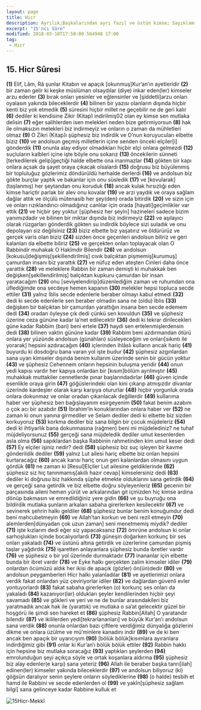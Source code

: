 ```yaml
---
layout: page
title: Hicr
description: Ayrılık;Başkalarından ayrı fazıl ve üstün kimse; Sayıklama
excerpt: "15'ncı Sûre"
modified: 2018-03-18T17:50:00.564948 17:00
tag: 
 - Hicr
---
```


## 15. Hicr Sûresi

**(1)** Elif, Lâm, Râ şunlar Kitabın ve apaçık [okunmuş]Kur’an’ın ayetleridir
**(2)** bir zaman gelir ki keşke müslüman olsaydılar (diye) inkar eden(ler) kimseler arzu ederler
**(3)** bırak onları yesinler ve eğlensinler ve [şiddetli]arzu onları oyalasın yakında bileceklerdir
**(4)** bilinen bir yazısı olanların dışında hiçbir kenti biz yok etmedik 
**(5)** süresini hiçbir millet ne geçebilir ne de geri kalır
**(6)** dediler ki kendisine Zikir (Kitap) indirilmiş02 olan ey kimse sen mutlaka delisin
**(7)** eğer salihlerden isen melekleri neden bize getirmiyorsun
**(8)** hak ile olmaksızın melekleri biz indirmeyiz ve onların o zaman da mühletleri olmaz
**(9)** O Zikri (Kitap)ı şüphesiz biz indirdik ve O’nun koruyucuları elbette biziz
**(10)** ve andolsun geçmiş milletlerin içine senden önceki elçiler[i] gönderdik
**(11)** onunla alay ediyor olmadıkları hiçbir elçi onlara gelmezdi
**(12)** suçluların kalbleri içine işte böyle onu sokarız
**(13)** öncekilerin sünneti [terkedilerek gelip]geçtiği halde elbette ona inanmazlar
**(14)** gökten bir kapı onlara açsak da şayet oraya çıkacak olsalardı
**(15)** doğrusu biz büyülenmiş bir topluluğuz gözlerimiz döndürüldü herhalde derlerdi
**(16)** ve andolsun biz gökte burçlar yaptık ve bakanlar için onu süsledik
**(17)** ve [kovularak] (taşlanmış) her şeytandan onu koruduk
**(18)** ancak kulak hırsızlığı eden kimse hariçtir parlak bir alev onu kovalar
**(19)** ve arzı yaydık ve oraya sağlam dağlar attık ve ölçülü mütenasib her şey(den) orada bitirdik
**(20)** ve sizin için ve onları rızıklandırıcı olmadığınız canlılar için orada [hayati]geçimlikler var ettik
**(21)** ve hiçbir şey yoktur [şüphesiz her şeyin] hazineleri sadece bizim yanımızdadır ve bilinen bir miktar dışında biz indirmeyiz
**(22)** ve aşılayıcı olarak rüzgarları gönderdik gökten su indirdik böylece sizi suladık ve onu depolayan siz değilsiniz
**(23)** biziz elbette biz yaşatırız ve öldürürüz ve gerçek varis olan biziz
**(24)** sizden önce geçenleri andolsun biliriz ve geri kalanları da elbette biliriz
**(25)** ve gerçekten onları toplayacak olan O Rabbindir muhakak O Hakîmdir Bilendir
**(26)** ve andolsun [kokusu]değişmiş[şekillendirilmiş] cıvık balçıktan pişmemiş[kurumuş] çamurdan insanı biz yarattık
**(27)** ve nüfuz eden ateşten Cinleri daha önce yarattık
**(28)** ve meleklere Rabbin bir zaman demişti ki muhakkak ben değişken[şekillendirilmiş] balçıktan kupkuru çamurdan bir insan yaratacağım 
**(29)** onu [seviyelendirip]düzenlediğim zaman ve ruhumdan ona üflediğimde ona secdeye hemen kapanın
**(30)** melekler hepsi topluca secde ettiler
**(31)** yalnız İblis secde edenlerle beraber olmayı kabul etmedi
**(32)** dedi ki secde edenlerle sen beraber olmadın sana ne (oldu) İblis
**(33)** değişken bir balçıktan bir çamurdan yarattığın insana ben secde edemem dedi
**(34)** oradan öyleyse çık dedi çünkü sen kovuldun
**(35)** ve şüphesiz üzerine ceza gününe kadar la’net edilecektir
**(36)** dedi ki tekrar dirilecekleri güne kadar Rabbim (bari) beni ertele
**(37)** haydi sen ertelenmişlerdensin dedi
**(38)** bilinen vaktin gününe kadar
**(39)** Rabbim beni azdırmandan ötürü onlara yer yüzünde andolsun (günahları) süsleyeceğim ve onları[sıkıntı ile yorarak] hepsini azdıracağım
**(40)** içlerinden ihlâslı kulların ancak hariç
**(41)** buyurdu ki dosdoğru bana varan yol işte budur
**(42)** şüphesiz azgınlardan sana uyan kimseler dışında benim kullarım üzerinde senin bir gücün yoktur
**(43)** ve şüphesiz Cehennem onların hepsinin buluşma yeridir
**(44)** onun yedi kapısı vardır her kapıya onlardan bir [kısım]bölüm ayrılmıştır
**(45)** muhakkak muttakiler cennetlerde pınar başlarındadırlar
**(46)** güven içinde esenlikle oraya girin
**(47)** göğüslerindeki olan kini çıkarıp atmışızdır divanlar üzerinde kardeşler olarak karşı karşıya otururlar
**(48)** hiçbir yorgunluk orada onlara dokunmaz ve onlar oradan çıkarılacak değillerdir
**(49)** kullarıma haber ver şüphesiz ben bağışlayanım esirgeyenim
**(50)** fakat benim azabım o çok acı bir azabdır
**(51)** İbrahim’in konuklarından onlara haber ver
**(52)** ne zaman ki onun yanına girmediler ve Selam dediler dedi ki elbette biz sizden korkuyoruz
**(53)** korkma dediler biz sana bilgin bir çocuk müjdeleriz
**(54)** dedi ki ihtiyarlık bana dokunmasına (rağmen) beni mi müjdelediniz? ne tuhaf müjdeliyorsunuz
**(55)** gerçeği sana müjdeledik dediler umut kesenlerden asla olma
**(56)** sapıklardan başka Rabbinin rahmetinden kim umut keser dedi
**(57)** Ey elçiler işiniz nedir? dedi
**(58)** şüphesiz biz suç işleyen bir kavme gönderildik dediler
**(59)** yalnız Lut ailesi hariç elbette biz onları hepsini kurtaracağız
**(60)** ancak karısı hariç onun geri kalanlardan olmasını uygun gördük
**(61)** ne zaman ki [Resul]Elçiler Lut ailesine geldiklerinde
**(62)** şüphesiz siz hiç tanınmamış[akıllı hazır cevap] kimselersiniz dedi
**(63)** dediler ki doğrusu biz hakkında şüphe etmekte olduklarını sana getirdik
**(64)** ve gerçeği sana getirdik ve biz elbette doğru söyleyenleriz
**(65)** gecenin bir parçasında aileni hemen yürüt ve arkalarından git içinizden hiç kimse ardına dönüp bakmasın ve emredildiğiniz yere gidin
**(66)** ve şu buyruğu ona bildirdik mutlaka şunların arkaları sabaha girerlerken kesilecektir
**(67)** ve sevinerek şehrin halkı geldiler
**(68)** şüphesiz bunlar benim konuğumdur dedi beni mahcubetmeyin
**(69)** ve Allah’tan korkun ve beni rezil etmeyin
**(70)** alemlerden[dünyadan çok uzun zaman] seni menetmemiş miydik? dediler
**(71)** işte kızlarım dedi eğer siz yapacaksanız
**(72)** ömrüne andolsun ki onlar sarhoşlukları içinde bocalıyorlardı
**(73)** güneşin doğarken korkunç bir ses onları yakaladı
**(74)** ve üstünü altına getirdik ve üzerlerine çamurdan pişmiş taşlar yağdırdık
**(75)** işaretten anlayanlara şüphesiz bunda ibretler vardır
**(76)** ve şüphesiz o bir yol üzerinde durmaktadır
**(77)** inananlar için elbette bunda bir ibret vardır
**(78)** ve Eyke halkı gerçekten zalim kimseler idiler
**(79)** onlardan öcümüzü aldık her ikisi de apaçık (gözler) ön(ün)dedir
**(80)** ve andolsun peygamberleri Hicr halkı yalanladılar
**(81)** ve ayetlerimizi onlara verdik fakat onlardan yüz çeviriyorlar idiler
**(82)** ve dağlardan güvenli evler yontuyorlardı
**(83)** fakat sabaha girerlerken (o) korkunç ses onları da yakaladı
**(84)** kazanıyor(lar) oldukları şeyler kendilerinden hiçbir şeyi savamadı
**(85)** ve gökleri ve yeri ve ne de bunlar arasındakileri biz yaratmadık ancak hak ile (yarattık) ve mutlaka o sa’at gelecektir güzel bir hoşgörü ile şimdi sen hareket et
**(86)** şüphesiz Rabbin[Allah] O yaratandır bilendir
**(87)** ve ikililerden yedi[tekrarlananları] ve büyük Kur’an’ı andolsun sana verdik
**(88)** onunla onlardan bazı çiftlere verdiğimiz dünyalığa gözlerini dikme ve onlara üzülme ve mü’minlere kanadını indir
**(89)** ve de ki ben ancak ben apaçık bir uyarıcıyım
**(90)** [bölük bölük]kısımlara ayıranlara indirdiğimiz gibi
**(91)** onlar ki Kur’an’ı bölük bölük ettiler
**(92)** Rabbin hakkı için hepsine biz mutlaka soracağız
**(93)** yaptıkları şeylerden
**(94)** emrolunduğun şeyi açıkça söyle ve ortak koşanlara aldırma
**(95)** şüphesiz biz alay edenler(e karşı) sana yeteriz
**(96)** Allah ile beraber başka tanrı[ilah] edinen(ler) kimseler yakında bileceklerdir
**(97)** ve andolsun biliyoruz (ki) göğsün daralıyor senin şeylere onların söylediklerine
**(98)** (o halde) tesbih et hamd ile Rabbini ve secde edenlerden ol
**(99)** ve yakîn[şüphesiz sağlam bilgi] sana gelinceye kadar Rabbine kulluk et

![15Hicr-Mekkî]({{site.url}}/images/ayrac-muhur.png "mühür")
